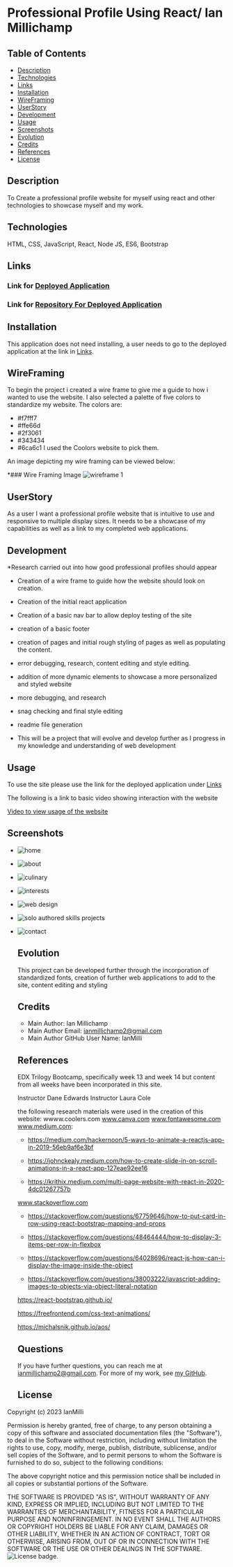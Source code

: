 # Professional Profile Using React/ Ian Millichamp
 
   ## Table of Contents

   * [Description](#description)
   * [Technologies](#technologies)
   * [Links](#links)
   * [Installation](#installation)
   * [WireFraming](#wireframing)
   * [UserStory](#userstory)
   * [Development](#development)
   * [Usage](#usage)
   * [Screenshots](#screenshots)
   * [Evolution](#evolution)
   * [Credits](#credits)
   * [References](#references)
   * [License](#license)
   
   
   ## Description

   To Create a professional profile website for myself using react and other technologies to showcase myself and my work.

   ## Technologies

   HTML, CSS, JavaScript, React, Node JS, ES6, Bootstrap

   ## Links

   ### Link for [Deployed Application](https://ianmilli.github.io/Professional-Profile-Using-React-Js/)
   
   ### Link for [Repository For Deployed Application](https://github.com/IanMilli/Professional-Profile-Using-React-Js)
   
   ## Installation 

   This application does not need installing, a user needs to go to the deployed application at the link in [Links](#links).

   ## WireFraming

   To begin the project i created a wire frame to give me a guide to how i wanted to use the website. I also selected a palette of five colors to standardize my website. The colors are:
   * #f7fff7
   * #ffe66d
   * #2f3061
   * #343434
   * #6ca6c1
   I used the Coolors website to pick them.
  

   An image depicting my wire framing can be viewed below:

   *### Wire Framing Image
   ![wireframe 1](https://user-images.githubusercontent.com/120601739/225094574-26a5d372-5439-41f4-b21c-d2887ecf24ab.png) 

   ## UserStory

   As a user I want a professional profile website that is intuitive to use and responsive to multiple display sizes. It needs to be a showcase of my capabilities as well as a link to my completed web applications. 

   ## Development

   *Research carried out into how good professional profiles should appear

   * Creation of a wire frame to guide how the website should look on creation.

   * Creation of the initial react application

   * Creation of a basic nav bar to allow deploy testing of the site

   * creation of a basic footer

   * creation of pages and initial rough styling of pages as well as populating the content.

   * error debugging, research, content editing and style editing.

   * addition of more dynamic elements to showcase a more personalized and styled website
   
   * more debugging, and research

   * snag checking and final style editing

   * readme file generation

   * This will be a project that will evolve and develop further as I progress in my knowledge and understanding of web development

   ## Usage

   To use the site please use the link for the deployed application under [Links](#links)

   The following is a link to basic video showing interaction with the website

   [Video to view usage of the website](https://drive.google.com/file/d/1nixagDjHd-W2HqLXOanBHAXpDFasIIrJ/view)

   ## Screenshots

* ![home](https://user-images.githubusercontent.com/120601739/225094717-da42cf33-8f39-4679-b6cd-ae75e2211d2f.png)

* ![about](https://user-images.githubusercontent.com/120601739/225094779-dcd2474a-673a-49df-8574-5a4c23f2ad4b.png)

* ![culinary](https://user-images.githubusercontent.com/120601739/225094852-a1a7e955-400c-4587-8efd-8e1d098c27d2.png)

* ![interests](https://user-images.githubusercontent.com/120601739/225094952-01b8d9e9-406f-415f-87f5-64617fae00b6.png)

* ![web design](https://user-images.githubusercontent.com/120601739/225095023-05d9c1f4-f8dc-4cea-a56c-f61dd3c2a428.png)

* ![solo authored skills projects](https://user-images.githubusercontent.com/120601739/225095116-8e3d8e12-eb84-46ef-8782-43b1e1f07baf.png)

* ![contact](https://user-images.githubusercontent.com/120601739/225095189-873416ca-6abb-40c0-8393-56276be5ed90.png)


   ## Evolution

   This project can be developed further through the incorporation of standardized fonts, creation of further web applications to add to the site, content editing and styling

   ## Credits

   * Main Author:                   Ian Millichamp
   * Main Author Email:             ianmillichamp2@gmail.com
   * Main Author GitHub User Name:  IanMilli


   ## References

   EDX Trilogy Bootcamp, specifically week 13 and week 14 but content from all weeks have been incorporated in this site.

   Instructor Dane Edwards
   Instructor Laura Cole

   the following research materials were used in the creation of this website:
   wwww.coolers.com
   www.canva.com
   www.fontawesome.com
   www.medium.com:
  *  https://medium.com/hackernoon/5-ways-to-animate-a-reactjs-app-in-2019-56eb9af6e3bf
   * https://johnckealy.medium.com/how-to-create-slide-in-on-scroll-animations-in-a-react-app-127eae92ee16

   * https://krithix.medium.com/multi-page-website-with-react-in-2020-4dc01267757b

   www.stackoverflow.com
   * https://stackoverflow.com/questions/67759646/how-to-put-card-in-row-using-react-bootstrap-mapping-and-props

   * https://stackoverflow.com/questions/48464444/how-to-display-3-items-per-row-in-flexbox

   * https://stackoverflow.com/questions/64028696/react-js-how-can-i-display-the-image-inside-the-object

   * https://stackoverflow.com/questions/38003222/javascript-adding-images-to-objects-via-object-literal-notation

   https://react-bootstrap.github.io/

   https://freefrontend.com/css-text-animations/

   https://michalsnik.github.io/aos/
   ## Questions

   If you have further questions, you can reach me at ianmillichamp2@gmail.com. For more of my work, see [my GitHub](https://github.com/https://github.com/IanMilli).
  
   ## License
Copyright (c) 2023 IanMilli

Permission is hereby granted, free of charge, to any person obtaining a copy
of this software and associated documentation files (the "Software"), to deal
in the Software without restriction, including without limitation the rights
to use, copy, modify, merge, publish, distribute, sublicense, and/or sell
copies of the Software, and to permit persons to whom the Software is
furnished to do so, subject to the following conditions:

The above copyright notice and this permission notice shall be included in all
copies or substantial portions of the Software.

THE SOFTWARE IS PROVIDED "AS IS", WITHOUT WARRANTY OF ANY KIND, EXPRESS OR
IMPLIED, INCLUDING BUT NOT LIMITED TO THE WARRANTIES OF MERCHANTABILITY,
FITNESS FOR A PARTICULAR PURPOSE AND NONINFRINGEMENT. IN NO EVENT SHALL THE
AUTHORS OR COPYRIGHT HOLDERS BE LIABLE FOR ANY CLAIM, DAMAGES OR OTHER
LIABILITY, WHETHER IN AN ACTION OF CONTRACT, TORT OR OTHERWISE, ARISING FROM,
OUT OF OR IN CONNECTION WITH THE SOFTWARE OR THE USE OR OTHER DEALINGS IN THE
SOFTWARE.
   ![License badge](https://img.shields.io/badge/license-MIT-brightgreen).
 
